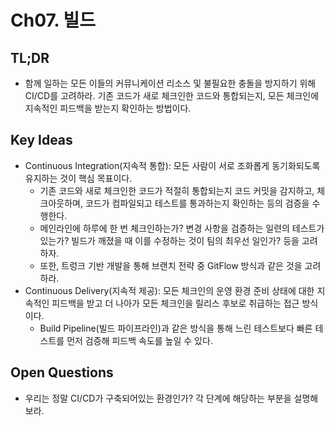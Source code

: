 # Ch07. 빌드

## TL;DR
- 함께 일하는 모든 이들의 커뮤니케이션 리소스 및 불필요한 충돌을 방지하기 위해 CI/CD를 고려하라. 기존 코드가 새로 체크인한 코드와 통합되는지, 모든 체크인에 지속적인 피드백을 받는지 확인하는 방법이다.

## Key Ideas
- Continuous Integration(지속적 통합): 모든 사람이 서로 조화롭게 동기화되도록 유지하는 것이 핵심 목표이다. 
  - 기존 코드와 새로 체크인한 코드가 적절히 통합되는지 코드 커밋을 감지하고, 체크아웃하며, 코드가 컴파일되고 테스트를 통과하는지 확인하는 등의 검증을 수행한다.
  - 메인라인에 하루에 한 번 체크인하는가? 변경 사항을 검증하는 일련의 테스트가 있는가? 빌드가 깨졌을 때 이를 수정하는 것이 팀의 최우선 일인가? 등을 고려하자.
  - 또한, 트렁크 기반 개발을 통해 브랜치 전략 중 GitFlow 방식과 같은 것을 고려하라.
- Continuous Delivery(지속적 제공): 모든 체크인의 운영 환경 준비 상태에 대한 지속적인 피드백을 받고 더 나아가 모든 체크인을 릴리스 후보로 취급하는 접근 방식이다.
  - Build Pipeline(빌드 파이프라인)과 같은 방식을 통해 느린 테스트보다 빠른 테스트를 먼저 검증해 피드백 속도를 높일 수 있다. 

## Open Questions
- 우리는 정말 CI/CD가 구축되어있는 환경인가? 각 단계에 해당하는 부분을 설명해보라.